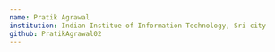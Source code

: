 ```yaml
---
name: Pratik Agrawal
institution: Indian Institue of Information Technology, Sri city
github: PratikAgrawal02
---
```

